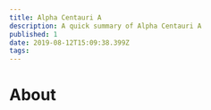 ```yaml
---
title: Alpha Centauri A
description: A quick summary of Alpha Centauri A
published: 1
date: 2019-08-12T15:09:38.399Z
tags: 
---
```


# About
